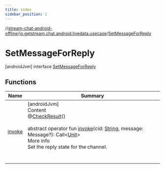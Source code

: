 ```yaml
---
title: index
sidebar_position: 1
---
```

//[stream-chat-android-offline](../../../index.md)/[io.getstream.chat.android.livedata.usecase](../index.md)/[SetMessageForReply](index.md)



# SetMessageForReply  
 [androidJvm] interface [SetMessageForReply](index.md)   


## Functions  
  
|  Name |  Summary | 
|---|---|
| <a name="io.getstream.chat.android.livedata.usecase/SetMessageForReply/invoke/#kotlin.String#io.getstream.chat.android.client.models.Message?/PointingToDeclaration/"></a>[invoke](invoke.md)| <a name="io.getstream.chat.android.livedata.usecase/SetMessageForReply/invoke/#kotlin.String#io.getstream.chat.android.client.models.Message?/PointingToDeclaration/"></a>[androidJvm]  <br/>Content  <br/>@[CheckResult](https://developer.android.com/reference/kotlin/androidx/annotation/CheckResult.html)()  <br/>  <br/>abstract operator fun [invoke](invoke.md)(cid: [String](https://kotlinlang.org/api/latest/jvm/stdlib/kotlin/-string/index.html), message: Message?): Call&lt;[Unit](https://kotlinlang.org/api/latest/jvm/stdlib/kotlin/-unit/index.html)&gt;  <br/>More info  <br/>Set the reply state for the channel.  <br/><br/><br/>|

